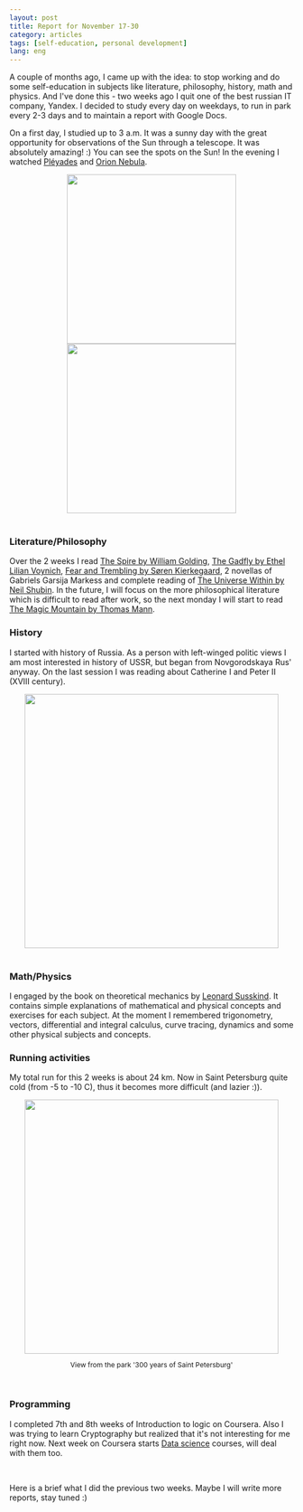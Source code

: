 ```yaml
---
layout: post
title: Report for November 17-30
category: articles
tags: [self-education, personal development]
lang: eng
---
```

A couple of months ago, I came up with the idea: to stop working and do some self-education in subjects like literature, philosophy, history, math and physics. And I've done this - two weeks ago I quit one of the best russian IT company, Yandex. I decided to study every day on weekdays, to run in park every 2-3 days and to maintain a report with Google Docs.

On a first day, I studied up to 3 a.m. It was a sunny day with the great opportunity for observations of the Sun through a telescope. It was absolutely amazing! :) You can see the spots on the Sun! In the evening I watched [Pléyades](http://en.wikipedia.org/wiki/Pleiades) and [Orion Nebula](http://en.wikipedia.org/wiki/Orion_Nebula).

<div style="text-align: center">
    <a href="https://pp.vk.me/c625327/v625327352/9249/DR6a6zDaQIk.jpg">
        <img src="https://pp.vk.me/c625327/v625327352/9249/DR6a6zDaQIk.jpg" style="width: 300px"/>
    </a>
    <a href="https://pp.vk.me/c625327/v625327352/923f/lWrF1WROXmI.jpg">
        <img src="https://pp.vk.me/c625327/v625327352/923f/lWrF1WROXmI.jpg" style="width: 300px"/>
    </a>
</div>
<br/>

### Literature/Philosophy
Over the 2 weeks I read [The Spire by William Golding](https://en.wikipedia.org/wiki/The_Spire), [The Gadfly by Ethel Lilian Voynich](https://en.wikipedia.org/wiki/The_Gadfly), [Fear and Trembling by Søren Kierkegaard](http://en.wikipedia.org/wiki/Fear_and_Trembling), 2 novellas of Gabriels Garsija Markess and complete reading of [The Universe Within by Neil Shubin](http://www.amazon.com/The-Universe-Within-History-Human/dp/0307473279). In the future, I will focus on the more philosophical literature which is difficult to read after work, so the next monday I will start to read [The Magic Mountain by Thomas Mann](https://en.wikipedia.org/wiki/The_Magic_Mountain).

### History
I started with history of Russia. As a person with left-winged politic views I am most interested in history of USSR, but began from Novgorodskaya Rus' anyway. On the last session I was reading about Catherine I and Peter II (XVIII century).

<div style="text-align: center">
    <a href="http://www.trud.ru/userfiles/gallery/04/m_049d2fbe95d545712dd4f245bac1e17f.jpg">
        <img src="http://www.trud.ru/userfiles/gallery/04/m_049d2fbe95d545712dd4f245bac1e17f.jpg" style="width: 450px"/>
    </a>
</div>
<br/>

### Math/Physics
I engaged by the book on theoretical mechanics by [Leonard Susskind](http://en.wikipedia.org/wiki/Leonard_Susskind). It contains simple explanations of mathematical and physical concepts and exercises for each subject. At the moment I remembered trigonometry, vectors, differential and integral calculus, curve tracing, dynamics and some other physical subjects and concepts.

### Running activities
My total run for this 2 weeks is about 24 km. Now in Saint Petersburg quite cold (from -5 to -10 C), thus it becomes more difficult (and lazier :)).

<div style="text-align: center">
    <a href="https://pp.vk.me/c625327/v625327352/934a/pet4jBwH8vQ.jpg">
        <img src="https://pp.vk.me/c625327/v625327352/934a/pet4jBwH8vQ.jpg" style="width: 450px"/>
    </a>
    <br/>
    <p style="font-size: 12px">View from the park '300 years of Saint Petersburg'</p>
</div>
<br/>

### Programming
I completed 7th and 8th weeks of Introduction to logic on Coursera. Also I was trying to learn Cryptography but realized that it's not interesting for me right now. Next week on Coursera starts [Data science](https://www.coursera.org/specialization/jhudatascience/1/courses) courses, will deal with them too.

<br/>

Here is a brief what I did the previous two weeks. Maybe I will write more reports, stay tuned :)